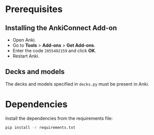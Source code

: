 # Prerequisites
## Installing the AnkiConnect Add-on
- Open Anki.
- Go to **Tools** > **Add-ons** > **Get Add-ons**.
- Enter the code `2055492159` and click **OK**.
- Restart Anki.

## Decks and models
The decks and models specified in `decks.py` must be present in Anki.

# Dependencies
Install the dependencies from the requirements file:
```bash
pip install -r requirements.txt
```


